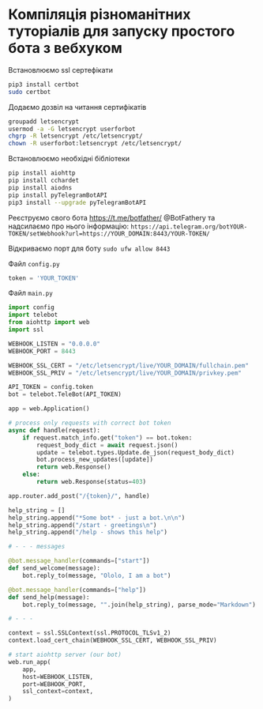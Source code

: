 # Компіляція різноманітних туторіалів для запуску простого бота з вебхуком

Встановлюємо ssl сертефікати
```bash
pip3 install certbot
sudo certbot
```
Додаємо дозвіл на читання сертифікатів
```bash
groupadd letsencrypt
usermod -a -G letsencrypt userforbot
chgrp -R letsencrypt /etc/letsencrypt/
chown -R userforbot:letsencrypt /etc/letsencrypt/
```
Встановлюємо необхідні бібліотеки
```bash
pip install aiohttp
pip install cchardet
pip install aiodns
pip install pyTelegramBotAPI
pip3 install --upgrade pyTelegramBotAPI
```

Реєструємо свого бота https://t.me/botfather/  @BotFatherу та надсилаємо про нього інформацію:
`https://api.telegram.org/botYOUR-TOKEN/setWebhook?url=https://YOUR_DOMAIN:8443/YOUR-TOKEN/`

Відкриваємо порт для боту `sudo ufw allow 8443`

Файл `config.py`
```python
token = 'YOUR_TOKEN'
```

Файл `main.py`
```python
import config
import telebot
from aiohttp import web
import ssl

WEBHOOK_LISTEN = "0.0.0.0"
WEBHOOK_PORT = 8443

WEBHOOK_SSL_CERT = "/etc/letsencrypt/live/YOUR_DOMAIN/fullchain.pem"
WEBHOOK_SSL_PRIV = "/etc/letsencrypt/live/YOUR_DOMAIN/privkey.pem"

API_TOKEN = config.token
bot = telebot.TeleBot(API_TOKEN)

app = web.Application()

# process only requests with correct bot token
async def handle(request):
    if request.match_info.get("token") == bot.token:
        request_body_dict = await request.json()
        update = telebot.types.Update.de_json(request_body_dict)
        bot.process_new_updates([update])
        return web.Response()
    else:
        return web.Response(status=403)

app.router.add_post("/{token}/", handle)

help_string = []
help_string.append("*Some bot* - just a bot.\n\n")
help_string.append("/start - greetings\n")
help_string.append("/help - shows this help")

# - - - messages

@bot.message_handler(commands=["start"])
def send_welcome(message):
    bot.reply_to(message, "Ololo, I am a bot")

@bot.message_handler(commands=["help"])
def send_help(message):
    bot.reply_to(message, "".join(help_string), parse_mode="Markdown")

# - - -

context = ssl.SSLContext(ssl.PROTOCOL_TLSv1_2)
context.load_cert_chain(WEBHOOK_SSL_CERT, WEBHOOK_SSL_PRIV)

# start aiohttp server (our bot)
web.run_app(
    app,
    host=WEBHOOK_LISTEN,
    port=WEBHOOK_PORT,
    ssl_context=context,
)
```

